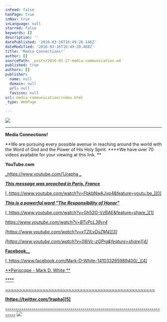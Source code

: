 ```yaml
---
inFeed: false
hasPage: true
inNav: true
inLanguage: null
starred: false
keywords: []
description: ''
datePublished: '2016-03-16T16:49:26.146Z'
dateModified: '2016-03-16T16:49:20.488Z'
title: 'Media Connections!'
author: []
sourcePath: _posts/2016-01-27-media-communication.md
published: true
authors: []
publisher:
  name: null
  domain: null
  url: null
  favicon: null
url: media-communication/index.html
_type: WebPage

---
```

![](https://s3-us-west-2.amazonaws.com/the-grid-img/p/24dddf645ffc7c8b29cbde8d7835df94a89008ac.jpg)

****

**Media Connections!**

**We are pursuing every possible avenue in reaching around the world with the Word of God and the Power of His Holy Spirit. ****We have over 70 videos available for your viewing at this link. **

**YouTube.com**

[_https://www.youtube.com/1Jrapha _][0]

[_**This message was preached in Paris, France**_][0]

[_https://www.youtube.com/watch?v=FbkbNwAJyp4&feature=youtu.be_][0]

[_**This is a powerful word "The Responsibility of Honor"**_][0]

[_https://www.youtube.com/watch?v=Gh52G-VzBAE&feature=share_][1]

_[https://www.youtube.com/watch?v=BTvPcL38vr4 ][2]_

_[https://www.youtube.com/watch?v=xTZlLvDsZM4][3]_

_[https://www.youtube.com/watch?v=08iVc-zGPrg&feature=share][4]_

[**Facebook**__][4]

[_https://www.facebook.com/Mark-D-White-141033265989400/_][4]

[**Periscope - Mark D. White   **][5]

[****][5]

[~~~~~~~~~~~~~~~~~~~~~~~~~~~~~~~~~~~~~~~~~~~~~~~~~~~~][5]

[][5]

[][4]

[][4]

[][4]

[][3]

**[https://twitter.com/1rapha][5]**

**[---------------------------------------------------------------------------------][5]**
![](https://s3-us-west-2.amazonaws.com/the-grid-img/p/7e16616c880e86a67da8b9f905f8f9bb91e4c461.png)

[0]: https://www.youtube.com/1Jrapha
[1]: https://www.youtube.com/watch?v=Gh52G-VzBAE&feature=share
[2]: https://www.youtube.com/watch?v=BTvPcL38vr4
[3]: https://www.youtube.com/watch?v=xTZlLvDsZM4
[4]: https://www.youtube.com/watch?v=08iVc-zGPrg&feature=share
[5]: https://twitter.com/1rapha